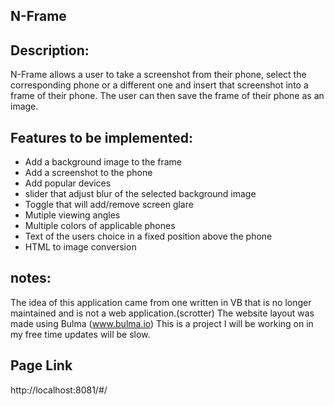## N-Frame

## Description:
N-Frame allows a user to take a screenshot from their phone, select the corresponding phone or a different one and
insert that screenshot into a frame of their phone. The user can then save the frame of their phone as an image.

## Features to be implemented:
* Add a background image to the frame
* Add a screenshot to the phone
* Add popular devices
* slider that adjust blur of the selected background image
* Toggle that will add/remove screen glare
* Mutiple viewing angles
* Multiple colors of applicable phones
* Text of the users choice in a fixed position above the phone
* HTML to image conversion

## notes:
The idea of this application came from one written in VB that is no longer maintained and is not a web application.(scrotter)
The website layout was made using Bulma (www.bulma.io)
This is a project I will be working on in my free time updates will be slow.

## Page Link
http://localhost:8081/#/
